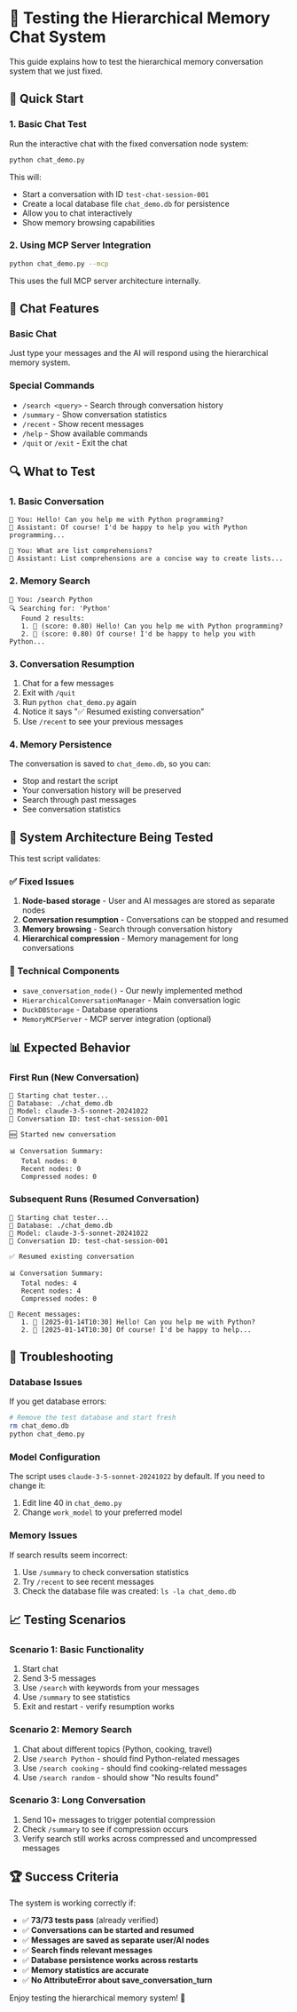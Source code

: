 # 🧪 Testing the Hierarchical Memory Chat System

This guide explains how to test the hierarchical memory conversation system that we just fixed.

## 🚀 Quick Start

### 1. Basic Chat Test

Run the interactive chat with the fixed conversation node system:

```bash
python chat_demo.py
```

This will:
- Start a conversation with ID `test-chat-session-001`
- Create a local database file `chat_demo.db` for persistence
- Allow you to chat interactively
- Show memory browsing capabilities

### 2. Using MCP Server Integration

```bash
python chat_demo.py --mcp
```

This uses the full MCP server architecture internally.

## 💬 Chat Features

### Basic Chat
Just type your messages and the AI will respond using the hierarchical memory system.

### Special Commands
- `/search <query>` - Search through conversation history
- `/summary` - Show conversation statistics
- `/recent` - Show recent messages
- `/help` - Show available commands
- `/quit` or `/exit` - Exit the chat

## 🔍 What to Test

### 1. Basic Conversation
```
👤 You: Hello! Can you help me with Python programming?
🤖 Assistant: Of course! I'd be happy to help you with Python programming...

👤 You: What are list comprehensions?
🤖 Assistant: List comprehensions are a concise way to create lists...
```

### 2. Memory Search
```
👤 You: /search Python
🔍 Searching for: 'Python'
   Found 2 results:
   1. 👤 (score: 0.80) Hello! Can you help me with Python programming?
   2. 🤖 (score: 0.80) Of course! I'd be happy to help you with Python...
```

### 3. Conversation Resumption
1. Chat for a few messages
2. Exit with `/quit`
3. Run `python chat_demo.py` again
4. Notice it says "✅ Resumed existing conversation"
5. Use `/recent` to see your previous messages

### 4. Memory Persistence
The conversation is saved to `chat_demo.db`, so you can:
- Stop and restart the script
- Your conversation history will be preserved
- Search through past messages
- See conversation statistics

## 🧩 System Architecture Being Tested

This test script validates:

### ✅ Fixed Issues
1. **Node-based storage** - User and AI messages are stored as separate nodes
2. **Conversation resumption** - Conversations can be stopped and resumed
3. **Memory browsing** - Search through conversation history
4. **Hierarchical compression** - Memory management for long conversations

### 🔧 Technical Components
- `save_conversation_node()` - Our newly implemented method
- `HierarchicalConversationManager` - Main conversation logic
- `DuckDBStorage` - Database operations
- `MemoryMCPServer` - MCP server integration (optional)

## 📊 Expected Behavior

### First Run (New Conversation)
```
🚀 Starting chat tester...
📄 Database: ./chat_demo.db
🤖 Model: claude-3-5-sonnet-20241022
🔗 Conversation ID: test-chat-session-001

🆕 Started new conversation

📊 Conversation Summary:
   Total nodes: 0
   Recent nodes: 0
   Compressed nodes: 0
```

### Subsequent Runs (Resumed Conversation)
```
🚀 Starting chat tester...
📄 Database: ./chat_demo.db
🤖 Model: claude-3-5-sonnet-20241022
🔗 Conversation ID: test-chat-session-001

✅ Resumed existing conversation

📊 Conversation Summary:
   Total nodes: 4
   Recent nodes: 4
   Compressed nodes: 0

📜 Recent messages:
   1. 👤 [2025-01-14T10:30] Hello! Can you help me with Python?
   2. 🤖 [2025-01-14T10:30] Of course! I'd be happy to help...
```

## 🐛 Troubleshooting

### Database Issues
If you get database errors:
```bash
# Remove the test database and start fresh
rm chat_demo.db
python chat_demo.py
```

### Model Configuration
The script uses `claude-3-5-sonnet-20241022` by default. If you need to change it:
1. Edit line 40 in `chat_demo.py`
2. Change `work_model` to your preferred model

### Memory Issues
If search results seem incorrect:
1. Use `/summary` to check conversation statistics
2. Try `/recent` to see recent messages
3. Check the database file was created: `ls -la chat_demo.db`

## 📈 Testing Scenarios

### Scenario 1: Basic Functionality
1. Start chat
2. Send 3-5 messages
3. Use `/search` with keywords from your messages
4. Use `/summary` to see statistics
5. Exit and restart - verify resumption works

### Scenario 2: Memory Search
1. Chat about different topics (Python, cooking, travel)
2. Use `/search Python` - should find Python-related messages
3. Use `/search cooking` - should find cooking-related messages
4. Use `/search random` - should show "No results found"

### Scenario 3: Long Conversation
1. Send 10+ messages to trigger potential compression
2. Check `/summary` to see if compression occurs
3. Verify search still works across compressed and uncompressed messages

## 🏆 Success Criteria

The system is working correctly if:

- ✅ **73/73 tests pass** (already verified)
- ✅ **Conversations can be started and resumed**
- ✅ **Messages are saved as separate user/AI nodes**
- ✅ **Search finds relevant messages**
- ✅ **Database persistence works across restarts**
- ✅ **Memory statistics are accurate**
- ✅ **No AttributeError about save_conversation_turn**

Enjoy testing the hierarchical memory system! 🎉
